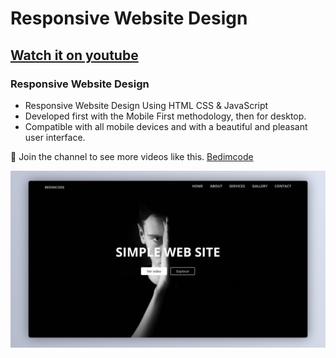 # Responsive Website Design
## [Watch it on youtube](https://youtu.be/xAl6hU2YZ94)
### Responsive Website Design

- Responsive Website Design Using HTML CSS & JavaScript
- Developed first with the Mobile First methodology, then for desktop.
- Compatible with all mobile devices and with a beautiful and pleasant user interface.

💙 Join the channel to see more videos like this. [Bedimcode](https://www.youtube.com/@Bedimcode)

![preview img](/preview.png)
